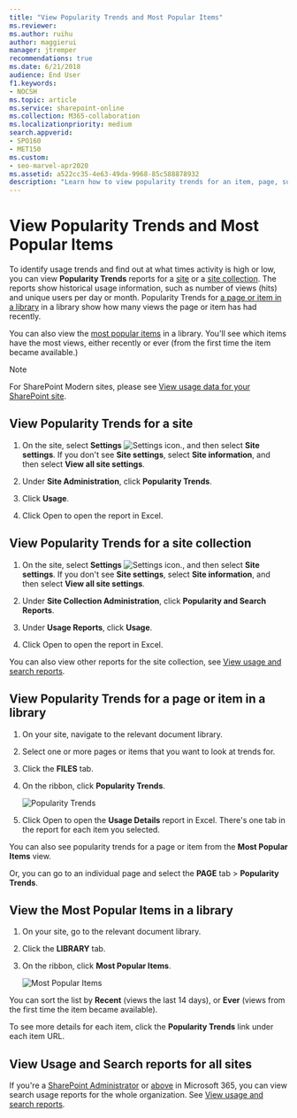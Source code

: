 ```yaml
---
title: "View Popularity Trends and Most Popular Items"
ms.reviewer: 
ms.author: ruihu
author: maggierui
manager: jtremper
recommendations: true
ms.date: 6/21/2018
audience: End User
f1.keywords:
- NOCSH
ms.topic: article
ms.service: sharepoint-online
ms.collection: M365-collaboration
ms.localizationpriority: medium
search.appverid:
- SPO160
- MET150
ms.custom:
- seo-marvel-apr2020
ms.assetid: a522cc35-4e63-49da-9968-85c588878932
description: "Learn how to view popularity trends for an item, page, subsite, or site. Popularity trends can help you identify times when the activity is high or low."
---
```


# View Popularity Trends and Most Popular Items

To identify usage trends and find out at what times activity is high or low, you can view **Popularity Trends** reports for a [site](view-popularity-trends-and-most-popular-items.md#__view_popularity_trends_1) or a [site collection](view-popularity-trends-and-most-popular-items.md#__view_popularity_trends_2). The reports show historical usage information, such as number of views (hits) and unique users per day or month. Popularity Trends for [a page or item in a library](view-popularity-trends-and-most-popular-items.md#__view_popularity_trends) in a library show how many views the page or item has had recently. 
  
You can also view the [most popular items](view-popularity-trends-and-most-popular-items.md#__view_the_most) in a library. You'll see which items have the most views, either recently or ever (from the first time the item became available.) 

>[!NOTE]
> For SharePoint Modern sites, please see [View usage data for your SharePoint site](https://support.office.com/article/2fa8ddc2-c4b3-4268-8d26-a772dc55779e).
  
## View Popularity Trends for a site
<a name="__view_popularity_trends_1"> </a>

1. On the site, select **Settings** ![Settings icon.](media/a47a06c3-83fb-46b2-9c52-d1bad63e3e60.png), and then select **Site settings**. If you don't see **Site settings**, select **Site information**, and then select **View all site settings**.
    
2. Under **Site Administration**, click **Popularity Trends**.
    
3. Click **Usage**.
    
4. Click Open to open the report in Excel.
    
## View Popularity Trends for a site collection
<a name="__view_popularity_trends_2"> </a>

1. On the site, select **Settings** ![Settings icon.](media/a47a06c3-83fb-46b2-9c52-d1bad63e3e60.png), and then select **Site settings**. If you don't see **Site settings**, select **Site information**, and then select **View all site settings**.
    
2. Under **Site Collection Administration**, click **Popularity and Search Reports**.
    
3. Under **Usage Reports**, click **Usage**.
    
4. Click Open to open the report in Excel.
    
You can also view other reports for the site collection, see [View usage and search reports](view-search-usage-reports-modern-sites.md).
  
## View Popularity Trends for a page or item in a library
<a name="__view_popularity_trends"> </a>

1. On your site, navigate to the relevant document library.
    
2. Select one or more pages or items that you want to look at trends for.
    
3. Click the **FILES** tab. 
    
4. On the ribbon, click **Popularity Trends**.
    
    ![Popularity Trends](media/2159c806-08de-4dc2-b46a-9eb5f031d969.png)
  
5. Click Open to open the **Usage Details** report in Excel. There's one tab in the report for each item you selected. 
    
You can also see popularity trends for a page or item from the **Most Popular Items** view. 
  
Or, you can go to an individual page and select the **PAGE** tab \> **Popularity Trends**.
  
## View the Most Popular Items in a library
<a name="__view_the_most"> </a>

1. On your site, go to the relevant document library.
    
2. Click the **LIBRARY** tab. 
    
3. On the ribbon, click **Most Popular Items**. 
    
    ![Most Popular Items](media/34eef023-69d2-42f6-a749-0fa503811cba.png)
  
You can sort the list by **Recent** (views the last 14 days), or **Ever** (views from the first time the item became available). 
  
To see more details for each item, click the **Popularity Trends** link under each item URL. 
  
## View Usage and Search reports for all sites
<a name="__view_the_most"> </a>

If you're a [SharePoint Administrator](/sharepoint/sharepoint-admin-role) or [above](/microsoft-365/admin/add-users/about-admin-roles) in Microsoft 365, you can view search usage reports for the whole organization. See [View usage and search reports](view-search-usage-reports-modern-sites.md).
  

